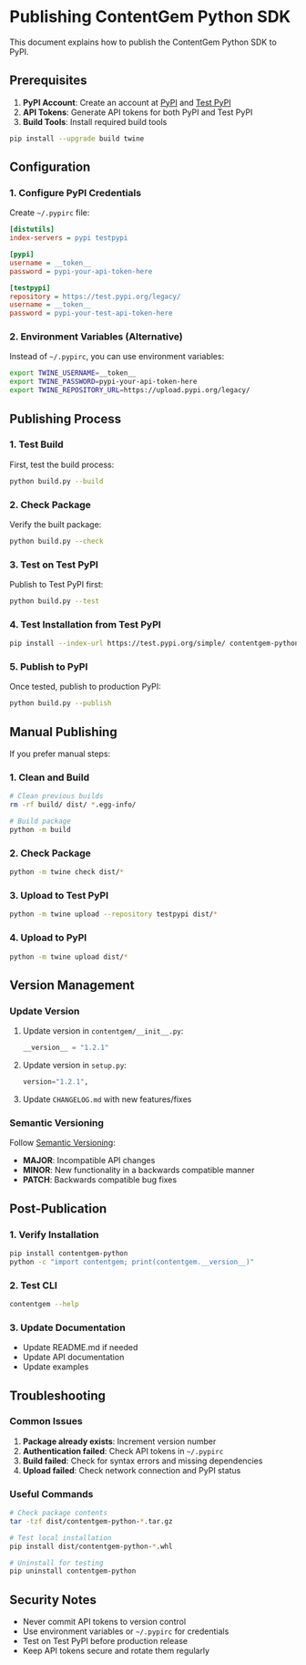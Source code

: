 # Publishing ContentGem Python SDK

This document explains how to publish the ContentGem Python SDK to PyPI.

## Prerequisites

1. **PyPI Account**: Create an account at [PyPI](https://pypi.org) and [Test PyPI](https://test.pypi.org)
2. **API Tokens**: Generate API tokens for both PyPI and Test PyPI
3. **Build Tools**: Install required build tools

```bash
pip install --upgrade build twine
```

## Configuration

### 1. Configure PyPI Credentials

Create `~/.pypirc` file:

```ini
[distutils]
index-servers = pypi testpypi

[pypi]
username = __token__
password = pypi-your-api-token-here

[testpypi]
repository = https://test.pypi.org/legacy/
username = __token__
password = pypi-your-test-api-token-here
```

### 2. Environment Variables (Alternative)

Instead of `~/.pypirc`, you can use environment variables:

```bash
export TWINE_USERNAME=__token__
export TWINE_PASSWORD=pypi-your-api-token-here
export TWINE_REPOSITORY_URL=https://upload.pypi.org/legacy/
```

## Publishing Process

### 1. Test Build

First, test the build process:

```bash
python build.py --build
```

### 2. Check Package

Verify the built package:

```bash
python build.py --check
```

### 3. Test on Test PyPI

Publish to Test PyPI first:

```bash
python build.py --test
```

### 4. Test Installation from Test PyPI

```bash
pip install --index-url https://test.pypi.org/simple/ contentgem-python
```

### 5. Publish to PyPI

Once tested, publish to production PyPI:

```bash
python build.py --publish
```

## Manual Publishing

If you prefer manual steps:

### 1. Clean and Build

```bash
# Clean previous builds
rm -rf build/ dist/ *.egg-info/

# Build package
python -m build
```

### 2. Check Package

```bash
python -m twine check dist/*
```

### 3. Upload to Test PyPI

```bash
python -m twine upload --repository testpypi dist/*
```

### 4. Upload to PyPI

```bash
python -m twine upload dist/*
```

## Version Management

### Update Version

1. Update version in `contentgem/__init__.py`:
   ```python
   __version__ = "1.2.1"
   ```

2. Update version in `setup.py`:
   ```python
   version="1.2.1",
   ```

3. Update `CHANGELOG.md` with new features/fixes

### Semantic Versioning

Follow [Semantic Versioning](https://semver.org/):
- **MAJOR**: Incompatible API changes
- **MINOR**: New functionality in a backwards compatible manner
- **PATCH**: Backwards compatible bug fixes

## Post-Publication

### 1. Verify Installation

```bash
pip install contentgem-python
python -c "import contentgem; print(contentgem.__version__)"
```

### 2. Test CLI

```bash
contentgem --help
```

### 3. Update Documentation

- Update README.md if needed
- Update API documentation
- Update examples

## Troubleshooting

### Common Issues

1. **Package already exists**: Increment version number
2. **Authentication failed**: Check API tokens in `~/.pypirc`
3. **Build failed**: Check for syntax errors and missing dependencies
4. **Upload failed**: Check network connection and PyPI status

### Useful Commands

```bash
# Check package contents
tar -tzf dist/contentgem-python-*.tar.gz

# Test local installation
pip install dist/contentgem-python-*.whl

# Uninstall for testing
pip uninstall contentgem-python
```

## Security Notes

- Never commit API tokens to version control
- Use environment variables or `~/.pypirc` for credentials
- Test on Test PyPI before production release
- Keep API tokens secure and rotate them regularly
